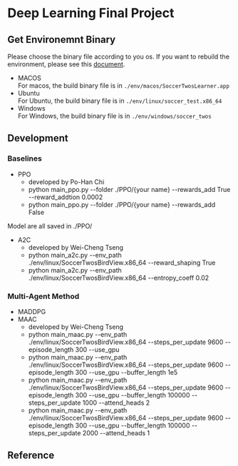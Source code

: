 # Deep Learning Final Project

## Get Environemnt Binary
Please choose the binary file according to you os. If you want to rebuild the environment, please see this [document](./docs/Readme_rebuild.md).
- MACOS  
For macos, the build binary file is in `./env/macos/SoccerTwosLearner.app`
- Ubuntu  
For Ubuntu, the build binary file is in `./env/linux/soccer_test.x86_64`
- Windows  
For Windows, the build binary file is in `./env/windows/soccer_twos`  

## Development

### Baselines
- PPO
    - developed by Po-Han Chi
    - python main_ppo.py --folder ./PPO/{your name} --rewards_add True --reward_addtion 0.0002
    - python main_ppo.py --folder ./PPO/{your name} --rewards_add False

Model are all saved in ./PPO/
 
- A2C
    - developed by Wei-Cheng Tseng
    - python main_a2c.py --env_path ./env/linux/SoccerTwosBirdView.x86_64 --reward_shaping True
    - python main_a2c.py --env_path ./env/linux/SoccerTwosBirdView.x86_64 --entropy_coeff 0.02


### Multi-Agent Method
- MADDPG
- MAAC
    - developed by Wei-Cheng Tseng
    - python main_maac.py --env_path ./env/linux/SoccerTwosBirdView.x86_64 --steps_per_update 9600 --episode_length 300 --use_gpu
    - python main_maac.py --env_path ./env/linux/SoccerTwosBirdView.x86_64 --steps_per_update 9600 --episode_length 300 --use_gpu --buffer_length 1e5
    - python main_maac.py --env_path ./env/linux/SoccerTwosBirdView.x86_64 --steps_per_update 9600 --episode_length 300 --use_gpu --buffer_length 100000 --steps_per_update 1000 --attend_heads 2
    - python main_maac.py --env_path ./env/linux/SoccerTwosBirdView.x86_64 --steps_per_update 9600 --episode_length 300 --use_gpu --buffer_length 100000 --steps_per_update 2000 --attend_heads 1

## Reference

